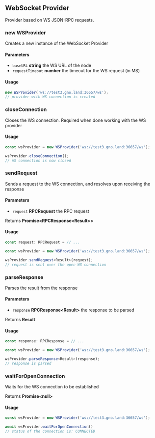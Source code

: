## WebSocket Provider

Provider based on WS JSON-RPC requests.

### new WSProvider

Creates a new instance of the WebSocket Provider

#### Parameters

* `baseURL` **string** the WS URL of the node
* `requestTimeout` **number** the timeout for the WS request (in MS)

#### Usage

```ts
new WSProvider('ws://test3.gno.land:36657/ws');
// provider with WS connection is created
```

### closeConnection

Closes the WS connection. Required when done working
with the WS provider

#### Usage

```ts
const wsProvider = new WSProvider('ws://test3.gno.land:36657/ws');

wsProvider.closeConnection();
// WS connection is now closed
```

### sendRequest

Sends a request to the WS connection, and resolves
upon receiving the response

#### Parameters

* `request` **RPCRequest** the RPC request

Returns **Promise<RPCResponse\<Result>>**

#### Usage

```ts
const request: RPCRequest = // ...

const wsProvider = new WSProvider('ws://test3.gno.land:36657/ws');

wsProvider.sendRequest<Result>(request);
// request is sent over the open WS connection
```

### parseResponse

Parses the result from the response

#### Parameters

* `response` **RPCResponse\<Result>** the response to be parsed

Returns **Result**

#### Usage

```ts
const response: RPCResponse = // ...

const wsProvider = new WSProvider('ws://test3.gno.land:36657/ws');

wsProvider.parseResponse<Result>(response);
// response is parsed
```

### waitForOpenConnection

Waits for the WS connection to be established

Returns **Promise\<null>**

#### Usage

```ts
const wsProvider = new WSProvider('ws://test3.gno.land:36657/ws');

await wsProvider.waitForOpenConnection()
// status of the connection is: CONNECTED
```